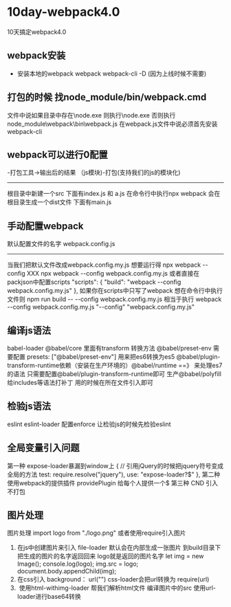 # 10day-webpack4.0
10天搞定webpack4.0

## webpack安装
- 安装本地的webpack 
webpack webpack-cli -D (因为上线时候不需要)

## 打包的时候 找node_module/bin/webpack.cmd 
文件中说如果目录中存在\node.exe 则执行\node.exe 
否则执行node_module\webpack\bin\webpack.js
在webpack.js文件中说必须首先安装 webpack-cli

## webpack可以进行0配置
-打包工具->输出后的结果
（js模块)-打包(支持我们的js的模块化)
*****
根目录中新建一个src 下面有index.js 和 a.js
在命令行中执行npx webpack
会在根目录生成一个dist文件 下面有main.js

## 手动配置webpack
默认配置文件的名字 webpack.config.js
******
当我们把默认文件改成webpack.config.my.js 想要运行得 npx webpack --config XXX
npx webpack --config  webpack.config.my.js
或者直接在packjson中配置scripts
"scripts": {
    "build": "webpack --config webpack.config.my.js"
},
如果你在scripts中只写了webpack 想在命令行中执行文件则
npm run build -- --config webpack.config.my.js
相当于执行 webpack --config webpack.config.my.js "--config" "webpack.config.my.js"


## 编译js语法
babel-loader
@babel/core 里面有transform 转换方法
@babel/preset-env 需要配置 presets: ["@babel/preset-env"] 用来把es6转换为es5
@babel/plugin-transform-runtime依赖（安装在生产环境的）@babel/runtime  ==》 来处理es7的语法 只需要配置@babel/plugin-transform-runtime即可
生产@babel/polyfill给includes等语法打补丁 用的时候在所在文件引入即可

## 检验js语法  
eslint eslint-loader 配置enforce 让检验js的时候先检验eslint

## 全局变量引入问题
第一种 expose-loader暴漏到window上
{ // 引用jQuery的时候把jquery符号变成全局的方法
    test: require.resolve("jquery"),
    use: "expose-loader?$"
},
第二种 使用webpack的提供插件 providePlugin 给每个人提供一个$
第三种 CND 引入不打包


## 图片处理
图片处理
import logo from "./logo.png" 或者使用require引入图片
1. 在js中创建图片来引入
file-loader 默认会在内部生成一张图片 到build目录下
把生成的图片的名字返回回来 logo就是返回的图片名字
let img = new Image();
console.log(logo);
img.src = logo;
document.body.appendChild(img);
2. 在css引入 background： url("") 
css-loader会把url转换为 require(url)
3. <img src="" alt=""> 使用html-withimg-loader 帮我们解析html文件 编译图片中的src
使用url-loader进行base64转换


